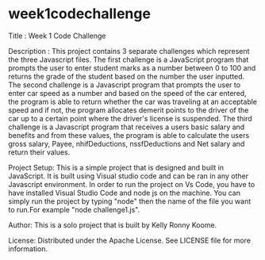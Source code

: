 # week1codechallenge

Title : Week 1 Code Challenge

Description :
This project contains 3 separate challenges which represent the three Javascript files. The first challenge is a JavaScript program that prompts the user to enter student marks as a number between 0 to 100 and returns the grade of the student based on the number the user inputted.
The second challenge is a Javascript program that prompts the user to enter car speed as a number and based on the speed of the car entered, the program is able to return whether the car was traveling at an acceptable speed and if not, the program allocates demerit points to the driver of the car up to a certain point where the driver's license is suspended.
The third challenge is a Javascript program that receives a users basic salary and benefits and from these values, the program is able to calculate the users gross salary, Payee, nhifDeductions, nssfDeductions and Net salary and return their values.

Project Setup:
This is a simple project that is designed and built in JavaScript.
It is built using Visual studio code and can be ran in any other Javascript environment.
In order to run the project on Vs Code, you have to have installed Visual Studio Code and node js on the machine.
You can simply run the project by typing "node" then the name of the file you want to run.For example "node challenge1.js".

Author:
This is a solo project that is built by Kelly Ronny Koome.

License:
Distributed under the Apache License. See LICENSE file for more information.